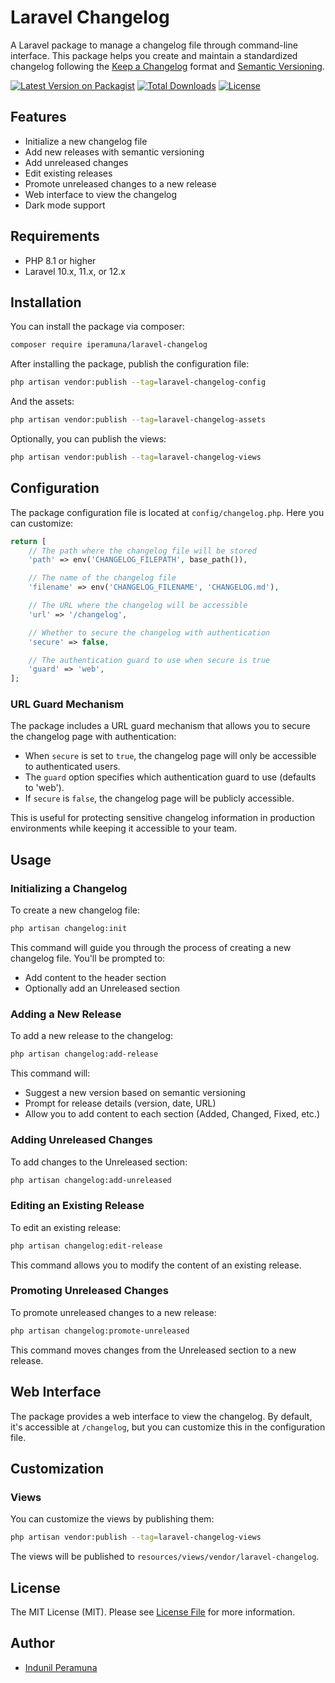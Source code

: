 # Laravel Changelog

A Laravel package to manage a changelog file through command-line interface. This package helps you create and maintain a standardized changelog following the [Keep a Changelog](https://keepachangelog.com/) format and [Semantic Versioning](https://semver.org/).

[![Latest Version on Packagist](https://img.shields.io/packagist/v/iperamuna/laravel-changelog.svg?style=flat-square)](https://packagist.org/packages/iperamuna/laravel-changelog)
[![Total Downloads](https://img.shields.io/packagist/dt/iperamuna/laravel-changelog.svg?style=flat-square)](https://packagist.org/packages/iperamuna/laravel-changelog)
[![License](https://img.shields.io/packagist/l/iperamuna/laravel-changelog.svg?style=flat-square)](https://packagist.org/packages/iperamuna/laravel-changelog)

## Features

- Initialize a new changelog file
- Add new releases with semantic versioning
- Add unreleased changes
- Edit existing releases
- Promote unreleased changes to a new release
- Web interface to view the changelog
- Dark mode support

## Requirements

- PHP 8.1 or higher
- Laravel 10.x, 11.x, or 12.x

## Installation

You can install the package via composer:

```bash
composer require iperamuna/laravel-changelog
```

After installing the package, publish the configuration file:

```bash
php artisan vendor:publish --tag=laravel-changelog-config
```

And the assets:

```bash
php artisan vendor:publish --tag=laravel-changelog-assets
```

Optionally, you can publish the views:

```bash
php artisan vendor:publish --tag=laravel-changelog-views
```


## Configuration

The package configuration file is located at `config/changelog.php`. Here you can customize:

```php
return [
    // The path where the changelog file will be stored
    'path' => env('CHANGELOG_FILEPATH', base_path()),

    // The name of the changelog file
    'filename' => env('CHANGELOG_FILENAME', 'CHANGELOG.md'),

    // The URL where the changelog will be accessible
    'url' => '/changelog',

    // Whether to secure the changelog with authentication
    'secure' => false,

    // The authentication guard to use when secure is true
    'guard' => 'web',
];
```

### URL Guard Mechanism

The package includes a URL guard mechanism that allows you to secure the changelog page with authentication:

- When `secure` is set to `true`, the changelog page will only be accessible to authenticated users.
- The `guard` option specifies which authentication guard to use (defaults to 'web').
- If `secure` is `false`, the changelog page will be publicly accessible.

This is useful for protecting sensitive changelog information in production environments while keeping it accessible to your team.

## Usage

### Initializing a Changelog

To create a new changelog file:

```bash
php artisan changelog:init
```

This command will guide you through the process of creating a new changelog file. You'll be prompted to:
- Add content to the header section
- Optionally add an Unreleased section

### Adding a New Release

To add a new release to the changelog:

```bash
php artisan changelog:add-release
```

This command will:
- Suggest a new version based on semantic versioning
- Prompt for release details (version, date, URL)
- Allow you to add content to each section (Added, Changed, Fixed, etc.)

### Adding Unreleased Changes

To add changes to the Unreleased section:

```bash
php artisan changelog:add-unreleased
```

### Editing an Existing Release

To edit an existing release:

```bash
php artisan changelog:edit-release
```

This command allows you to modify the content of an existing release.

### Promoting Unreleased Changes

To promote unreleased changes to a new release:

```bash
php artisan changelog:promote-unreleased
```

This command moves changes from the Unreleased section to a new release.

## Web Interface

The package provides a web interface to view the changelog. By default, it's accessible at `/changelog`, but you can customize this in the configuration file.

## Customization

### Views

You can customize the views by publishing them:

```bash
php artisan vendor:publish --tag=laravel-changelog-views
```

The views will be published to `resources/views/vendor/laravel-changelog`.

## License

The MIT License (MIT). Please see [License File](LICENSE) for more information.

## Author

- [Indunil Peramuna](https://github.com/iperamuna)
